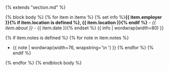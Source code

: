 {% extends "section.md" %}

{% block body %}
{% for item in items %}
{% set info %}**{{ item.employer }}{% if item.location is defined %}, {{ item.location }}{% endif %}** - _{{ item.about }}_ - {{ item.date }}{% endset %}
{{ info | wordwrap(width=80) }}

{% if item.notes is defined %}
{% for note in item.notes %}
  - {{ note | wordwrap(width=76, wrapstring='\n    ') }}
{% endfor %}
{% endif %}

{% endfor %}
{% endblock body %}

